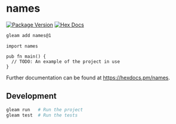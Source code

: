 # names

[![Package Version](https://img.shields.io/hexpm/v/names)](https://hex.pm/packages/names)
[![Hex Docs](https://img.shields.io/badge/hex-docs-ffaff3)](https://hexdocs.pm/names/)

```sh
gleam add names@1
```
```gleam
import names

pub fn main() {
  // TODO: An example of the project in use
}
```

Further documentation can be found at <https://hexdocs.pm/names>.

## Development

```sh
gleam run   # Run the project
gleam test  # Run the tests
```
